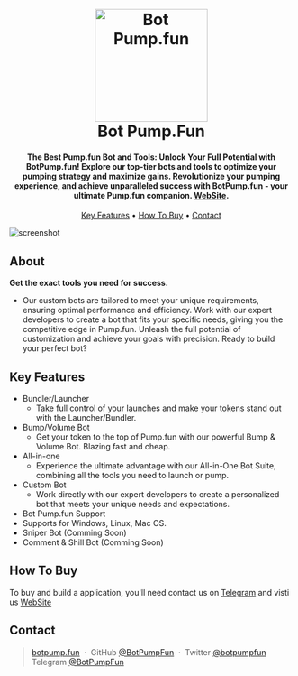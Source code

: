 
<h1 align="center">
  <br>
  <a href="http:/botpump.fun"><img src="https://botpumpfun.vercel.app/logo.webp" alt="Bot Pump.fun" width="200"></a>
  <br>
  Bot Pump.Fun
  <br>
</h1>

<h4 align="center">The Best Pump.fun Bot and Tools: Unlock Your Full Potential with BotPump.fun! Explore our top-tier bots and tools to optimize your pumping strategy and maximize gains. Revolutionize your pumping experience, and achieve unparalleled success with BotPump.fun - your ultimate Pump.fun companion. <a href="http://botpump.fun" target="_blank">WebSite</a>.</h4>

<p align="center">
  <a href="#key-features">Key Features</a> •
  <a href="#how-to-buy">How To Buy</a> •
  <a href="#contact">Contact</a>
  </p>

![screenshot](https://raw.githubusercontent.com/amitmerchant1990/electron-markdownify/master/app/img/markdownify.gif)


## About

**Get the exact tools you need for success.** <br>
 - Our custom bots are tailored to meet your unique requirements, ensuring optimal performance and efficiency. Work with our expert developers to create a bot that fits your specific needs, giving you the competitive edge in Pump.fun. Unleash the full potential of customization and achieve your goals with precision. Ready to build your perfect bot?

## Key Features

* Bundler/Launcher
  - Take full control of your launches and make your tokens stand out with the Launcher/Bundler.
* Bump/Volume Bot
  - Get your token to the top of Pump.fun with our powerful Bump & Volume Bot. Blazing fast and cheap.
* All-in-one
  - Experience the ultimate advantage with our All-in-One Bot Suite, combining all the tools you need to launch or pump.  
* Custom Bot
  - Work directly with our expert developers to create a personalized bot that meets your unique needs and expectations.
* Bot Pump.fun Support
* Supports for Windows, Linux, Mac OS.
* Sniper Bot (Comming Soon)
* Comment & Shill Bot (Comming Soon)


## How To Buy

To buy and build a application, you'll need contact us on [Telegram](https://t.me/BotsPumpFun) and visti us [WebSite](https://www.botpump.fun)





## **Contact**
 
> [botpump.fun](https://www.botpump.fun) &nbsp;&middot;&nbsp;
> GitHub [@BotPumpFun](https://github.com/BotPumpFun) &nbsp;&middot;&nbsp;
> Twitter [@botpumpfun](https://twitter.com/amit_merchant)
> Telegram [@BotPumpFun](https://t.me/BotsPumpFun)
